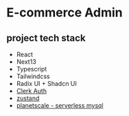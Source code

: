 # E-commerce Admin

## project tech stack

- React
- Next13
- Typescript
- Tailwindcss
- Radix UI + Shadcn UI
- [Clerk Auth](https://dashboard.clerk.com/)
- [zustand](https://github.com/pmndrs/zustand)
- [planetscale - serverless mysql](https://planetscale.com/)
